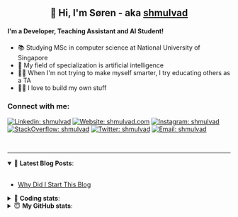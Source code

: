 <h2 align="center">
	👋 Hi, I'm Søren - aka <a href="https://shmulvad.com">shmulvad</a>
</h2>

#### I'm a Developer, Teaching Assistant and AI Student!
- 📚 Studying MSc in computer science at National University of Singapore
- 🧠 My field of specialization is artificial intelligence
- 👨‍🏫 When I'm not trying to make myself smarter, I try educating others as a TA
- 👨‍💻 I love to build my own stuff

### Connect with me:

[![Linkedin: shmulvad](https://img.shields.io/badge/shmulvad-blue?style=flat&logo=Linkedin&logoColor=white)][linkedin]
[![Website: shmulvad.com](https://img.shields.io/badge/shmulvad.com-47CCCC?&style=flat&logo=Google-Chrome&logoColor=white)][website]
[![Instagram: shmulvad](https://img.shields.io/badge/-@shmulvad-purple?style=flat&logo=Instagram&logoColor=white)][instagram]
[![StackOverflow: shmulvad](https://img.shields.io/badge/shmulvad-FE7A16?style=flat&logo=stack-overflow&logoColor=white)][stackOverflow]
[![Twitter: shmulvad](https://img.shields.io/badge/@shmulvad-1ca0f1?style=flat&logo=twitter&logoColor=white)][twitter]
[![Email: shmulvad](https://img.shields.io/badge/shmulvad-D14836?style=flat&logo=gmail&logoColor=white)][mail]

<br />

---

<details open>
 <summary>📕 <b>Latest Blog Posts</b>: </summary>

<br>

<!-- BLOG-POST-LIST:START -->
- [Why Did I Start This Blog](https://shmulvad.com/blog/why-did-start-this-blog)
<!-- BLOG-POST-LIST:END -->

</details>

<!-- --- -->

<details>
 <summary>🤖 <b>Coding stats</b>: </summary>

<br>

<!--START_SECTION:waka-->
**I'm a Night 🦉** 

```text
🌞 Morning    94 commits     ██░░░░░░░░░░░░░░░░░░░░░░░   8.04% 
🌆 Daytime    452 commits    █████████░░░░░░░░░░░░░░░░   38.67% 
🌃 Evening    397 commits    ████████░░░░░░░░░░░░░░░░░   33.96% 
🌙 Night      226 commits    ████░░░░░░░░░░░░░░░░░░░░░   19.33%

```


📊 **This Week I Spent My Time On** 

```text
💬 Programming Languages: 
Python                   12 hrs 22 mins      ██████████████░░░░░░░░░░░   57.93% 
Other                    2 hrs 58 mins       ███░░░░░░░░░░░░░░░░░░░░░░   13.9% 
Markdown                 1 hr 42 mins        ██░░░░░░░░░░░░░░░░░░░░░░░   7.97% 
XML                      1 hr 40 mins        ██░░░░░░░░░░░░░░░░░░░░░░░   7.88% 
Text                     1 hr 15 mins        █░░░░░░░░░░░░░░░░░░░░░░░░   5.92%

🔥 Editors: 
VS Code                  15 hrs 20 mins      ██████████████████░░░░░░░   71.83% 
Sublime Text             3 hrs 5 mins        ███░░░░░░░░░░░░░░░░░░░░░░   14.48% 
Zsh                      2 hrs 55 mins       ███░░░░░░░░░░░░░░░░░░░░░░   13.69%

🐱‍💻 Projects: 
knowledge-discovery-data-5 hrs 43 mins       ██████░░░░░░░░░░░░░░░░░░░   26.76% 
tsp                      4 hrs 28 mins       █████░░░░░░░░░░░░░░░░░░░░   20.98% 
Unknown Project          3 hrs 39 mins       ████░░░░░░░░░░░░░░░░░░░░░   17.11% 
overvaagning             2 hrs 1 min         ██░░░░░░░░░░░░░░░░░░░░░░░   9.45% 
overvaagning-sender      1 hr 42 mins        ██░░░░░░░░░░░░░░░░░░░░░░░   7.97%

```


 Last Updated on 19/11/2021
<!--END_SECTION:waka-->

</details>

<!-- --- -->

<details>
 <summary>😇 <b>My GitHub stats</b>: </summary>

<br>

<img align="left" alt="shmulvad's Github Stats" src="https://github-readme-stats.vercel.app/api?username=shmulvad&show_icons=true&hide_border=true" />

</details>



[website]: https://shmulvad.com
[twitter]: https://twitter.com/shmulvad
[linkedin]: https://linkedin.com/in/shmulvad
[instagram]: https://instagram.com/shmulvad
[stackOverflow]: https://stackoverflow.com/users/9248793/shmulvad
[mail]: mailto:shmulvad@gmail.com
[github]: https://github.com/shmulvad
